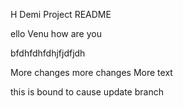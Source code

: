 H Demi Project README

ello Venu how are you

bfdhfdhfdhjfjdfjdh

More changes 
more changes
More text

this is bound to cause update branch
